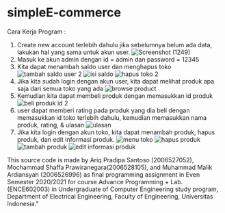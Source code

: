 # simpleE-commerce

Cara Kerja Program :
1. Create new account terlebih dahulu jika sebelumnya belum ada data, lakukan hal yang sama untuk akun user.
![Screenshot (1249)](https://user-images.githubusercontent.com/71066812/123102186-ffe2cc80-d45e-11eb-9fdc-12ad3ff6410d.png)
2. Masuk ke akun admin dengan id = admin dan password = 12345
3. Kita dapat menambah saldo user dan menghapus toko
![tambah saldo user 2](https://user-images.githubusercontent.com/71066812/123103875-9e236200-d460-11eb-9576-f88955476291.png)
![isi saldo](https://user-images.githubusercontent.com/71066812/123108004-3c64f700-d464-11eb-9519-f4c86a60901d.png)
![hapus toko 2](https://user-images.githubusercontent.com/71066812/123103893-a1b6e900-d460-11eb-98ca-e4fad2e3f686.png)
4. Jika kita sudah login dengan akun user, kita dapat melihat produk apa saja dari semua toko yang ada
![browse product](https://user-images.githubusercontent.com/71066812/123104041-ca3ee300-d460-11eb-9e8c-374cd6286086.png)
5. Kemudian kita dapat membeli produk dengan memasukkan id produk
![beli produk id 2](https://user-images.githubusercontent.com/71066812/123104136-e3479400-d460-11eb-83d4-74071cd61f0c.png)
6. user dapat memberi rating pada produk yang dia beli dengan memasukkan id toko terlebih dahulu, kemudian memasukkan nama produk, rating, & ulasan
![ulasan](https://user-images.githubusercontent.com/71066812/123104557-40dbe080-d461-11eb-83ce-fd31bc556ecf.png)
7.  Jika kita login dengan akun toko, kita dapat menambah produk, hapus produk, dan edit informasi produk.
![menu toko](https://user-images.githubusercontent.com/71066812/123108213-6cac9580-d464-11eb-8acb-8bf869ee35dc.png)
![hapus produk](https://user-images.githubusercontent.com/71066812/123108323-86e67380-d464-11eb-85a3-620aac152216.png)
![tambah produk](https://user-images.githubusercontent.com/71066812/123108297-82ba5600-d464-11eb-9090-c672d8665f7e.png)
![edit informasi produk](https://user-images.githubusercontent.com/71066812/123108280-7df5a200-d464-11eb-9446-c9ee82bddcda.png)

This source code is made by Ariq Pradipa Santoso (2006527052), Mochammad Shaffa Prawiranegara(2006528105), and Muhammad Malik Ardiansyah (2006526996) as final programming assignment in Even Semester 2020/2021 for course Advance Programming + Lab. (ENCE602003) in Undergraduate of Computer Engineering study program, Department of Electrical Engineering, Faculty of Engineering, Universitas Indonesia."
